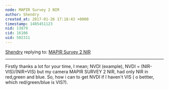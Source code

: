 ```yaml
---
node: MAPIR Survey 2 NIR
author: Shendry
created_at: 2017-01-26 17:18:43 +0000
timestamp: 1485451123
nid: 13879
cid: 16106
uid: 502311
---
```




[Shendry](../profile/Shendry) replying to: [MAPIR Survey 2 NIR](../notes/Shendry/01-25-2017/mapir-survey-2-nir)

----
Firstly thanks a lot for your time, I mean; NVDI (example), NVDI = (NIR-VIS)/(NIR+VIS) but my camera MAPIR SURVEY 2 NIR, had only NIR in red,green and blue. So, how i can to get NVDI if I haven't VIS ( o bettter, which red/green/blue is VIS?).
